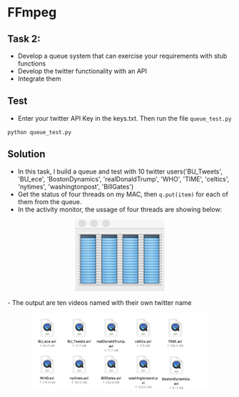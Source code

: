 # FFmpeg

## Task 2: 
- Develop a queue system that can exercise your requirements with stub functions
- Develop the twitter functionality with an API
- Integrate them

## Test
- Enter your twitter API Key in the keys.txt. Then run the file ```queue_test.py```
```
python queue_test.py
```

## Solution
- In this task, I build a queue and test with 10 twitter users('BU_Tweets', 'BU_ece', 'BostonDynamics', 'realDonaldTrump', 'WHO', 'TIME', 'celtics', 'nytimes', 'washingtonpost', 'BillGates')
- Get the status of four threads on my MAC, then ```q.put(item)``` for each of them from the queue.
- In the activity monitor, the ussage of four threads are showing below:
<p align="middle">
  <img src= "https://github.com/BUEC500C1/video-zhangyanyu0722/blob/master/task2/picture/3.png" width= 200>
</p>
- The output are ten videos named with their own twitter name
<p align="middle">
  <img src= "https://github.com/BUEC500C1/video-zhangyanyu0722/blob/master/task2/picture/out.png" width= 400>
</p>


